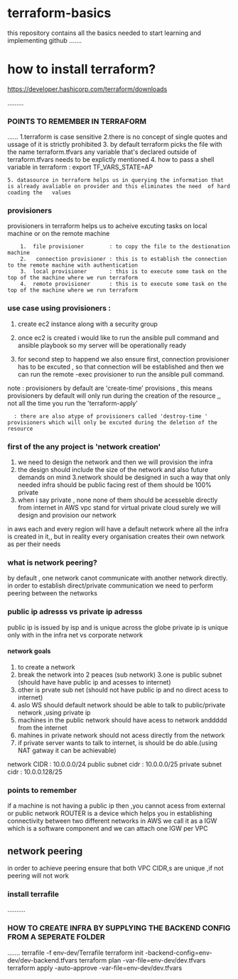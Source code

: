 # terraform-basics

this repository contains all the basics needed to start learning and implementing github
.......

# how to install terraform?
https://developer.hashicorp.com/terraform/downloads

.........

###   POINTS TO REMEMBER IN TERRAFORM
......
     1.terraform is case sensitive
     2.there is no concept of single quotes and ussage of it is strictly prohibited
    3. by default terraform picks the file with the name terraform.tfvars any variable that's declared outside of terraform.tfvars needs to be explictly mentioned
    4. how to pass a shell variable in terraform : export TF_VARS_STATE=AP

    5. datasource in terraform helps us in querying the information that is already avaliable on provider and this eliminates the need  of hard coading the   values


 ### provisioners   
 provisioners in terraform helps us to acheive excuting tasks on local machine or on the remote machine

        1.  file provisioner        : to copy the file to the destionation machine
        2.   connection provisioner : this is to establish the connection to the remote machine with authentication
        3.  local provisioner       : this is to execute some task on the top of the machine where we run terraform
        4.  remote provisioner      : this is to execute some task on the top of the machine where we run terraform


### use case using provisioners :
  1. create ec2 instance along with a security group 
  2.  once ec2 is created i would like to run the ansible pull command and ansible playbook so my server will be operationally ready

  3. for second step to happend we also ensure first, connection provisioner has to be excuted , so that connection will be established and then we can run the remote -exec provisioner to run the ansible pull command.


note : provisioners by default are 'create-time' provisions , this means provisioners by default will only run during the creation of the resource ,, not all the time you run the 'terraform-apply'

      : there are also atype of provisioners called 'destroy-time ' provisioners which will only be excuted during the deletion of the resource

### first of the any project is 'network creation'

1. we need to design the network and then we will provision the infra
2. the design should include the size of the network and also future demands on mind 
3.network should be designed in such a way that only needed infra should be public facing rest of them should be 100% private
4. when i say private , none none of them should be acesseble directly from internet
in AWS vpc stand for virtual private cloud
surely we will design and provision our network

in aws each and every region will have a default network where all the infra is created in it,, but in reality every organisation creates their own network as per their needs 


### what is network peering?
by default , one network canot communicate with another network directly. in order to establish direct/private communication we need to perform peering between the networks

### public ip adresss vs private ip adresss

public ip is issued by isp  and is unique across the globe
private ip is unique only with in the infra net vs corporate network

#### network goals

 1. to create a network
 2. break the network into 2 peaces (sub network)
 3.one is public subnet (should have have public  ip and acesses to internet)
 4. other is prvate sub net (should not have public ip and no direct acess to internet)
 5. aslo WS should default network should be able to talk to public/private network ,using private ip
 6. machines in the public network should have acess to network anddddd from the internet
 7.  mahines in private network should not acess directly from the network
 8. if private server wants to talk to internet, is should be do able.(using NAT gatway it can be achievable)


   network CIDR :  10.0.0.0/24
   public subnet cidr :  10.0.0.0/25
   private subnet cidr : 10.0.0.128/25

### points to remember

if a machine is not having a public ip then ,you cannot acess from external or public network
ROUTER is a device which helps you in establishing connectivity between two different networks 
in AWS we call it as a IGW which is a software component and we can attach one IGW per VPC

## network peering

in order to achieve peering ensure that both VPC CIDR,s are unique ,if not peering will not work

###  install terrafile

..........
### HOW TO CREATE INFRA BY SUPPLYING THE BACKEND CONFIG FROM A SEPERATE FOLDER

.......
terrafile -f env-dev/Terrafile
terraform init -backend-config=env-dev/dev-backend.tfvars
terraform plan -var-file=env-dev/dev.tfvars
terraform apply -auto-approve -var-file=env-dev/dev.tfvars